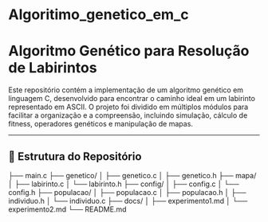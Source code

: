 # Algoritimo_genetico_em_c
# Algoritmo Genético para Resolução de Labirintos

Este repositório contém a implementação de um algoritmo genético em linguagem C, desenvolvido para encontrar o caminho ideal em um labirinto representado em ASCII. O projeto foi dividido em múltiplos módulos para facilitar a organização e a compreensão, incluindo simulação, cálculo de fitness, operadores genéticos e manipulação de mapas.

---

## 📁 Estrutura do Repositório
├── main.c
├── genetico/
│ ├── genetico.c
│ ├── genetico.h
├── mapa/
│ ├── labirinto.c
│ └── labirinto.h 
├── config/
│ ├── config.c
│ └── config.h
├── populacao/
│ ├── populacao.c
│ ├── populacao.h
│ ├── individuo.h
│ └── individuo.c
├── docs/
│ ├── experimento1.md
│ └── experimento2.md
└── README.md
